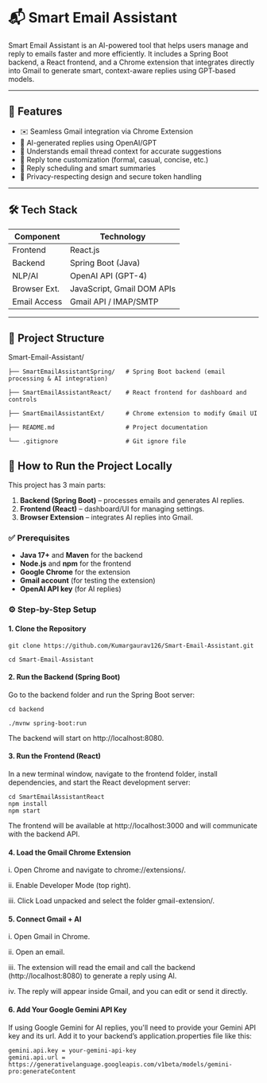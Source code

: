 # 📬 Smart Email Assistant

Smart Email Assistant is an AI-powered tool that helps users manage and reply to emails faster and more efficiently. It includes a Spring Boot backend, a React frontend, and a Chrome extension that integrates directly into Gmail to generate smart, context-aware replies using GPT-based models.

---

## 🚀 Features

- ✉️ Seamless Gmail integration via Chrome Extension
- 🤖 AI-generated replies using OpenAI/GPT
- 🧠 Understands email thread context for accurate suggestions
- 🎯 Reply tone customization (formal, casual, concise, etc.)
- 📅 Reply scheduling and smart summaries
- 🔐 Privacy-respecting design and secure token handling

---

## 🛠️ Tech Stack

| Component     | Technology                   |
|---------------|------------------------------|
| Frontend      | React.js                     |
| Backend       | Spring Boot (Java)           |
| NLP/AI        | OpenAI API (GPT-4)           |
| Browser Ext.  | JavaScript, Gmail DOM APIs   |
| Email Access  | Gmail API / IMAP/SMTP        |


---

## 📂 Project Structure
Smart-Email-Assistant/

    ├── SmartEmailAssistantSpring/   # Spring Boot backend (email processing & AI integration)
    
    ├── SmartEmailAssistantReact/    # React frontend for dashboard and controls
    
    ├── SmartEmailAssistantExt/      # Chrome extension to modify Gmail UI
    
    ├── README.md                    # Project documentation
    
    └── .gitignore                   # Git ignore file



## 🧪 How to Run the Project Locally

This project has 3 main parts:
1. **Backend (Spring Boot)** – processes emails and generates AI replies.
2. **Frontend (React)** – dashboard/UI for managing settings.
3. **Browser Extension** – integrates AI replies into Gmail.



### ✅ Prerequisites

- **Java 17+** and **Maven** for the backend
- **Node.js** and **npm** for the frontend
- **Google Chrome** for the extension
- **Gmail account** (for testing the extension)
- **OpenAI API key** (for AI replies)



### ⚙️ Step-by-Step Setup

#### 1. Clone the Repository
    git clone https://github.com/Kumargaurav126/Smart-Email-Assistant.git
    
    cd Smart-Email-Assistant



#### 2. Run the Backend (Spring Boot)
Go to the backend folder and run the Spring Boot server:

    cd backend
    
    ./mvnw spring-boot:run
    
  The backend will start on http://localhost:8080.



#### 3. Run the Frontend (React)
In a new terminal window, navigate to the frontend folder, install dependencies, and start the React development server:

    cd SmartEmailAssistantReact
    npm install
    npm start

The frontend will be available at http://localhost:3000 and will communicate with the backend API.



#### 4. Load the Gmail Chrome Extension
i. Open Chrome and navigate to chrome://extensions/.

ii. Enable Developer Mode (top right).

iii. Click Load unpacked and select the folder gmail-extension/.



#### 5. Connect Gmail + AI
i. Open Gmail in Chrome.

ii. Open an email.

iii. The extension will read the email and call the backend (http://localhost:8080) to generate a reply using AI.

iv. The reply will appear inside Gmail, and you can edit or send it directly.



#### 6. Add Your Google Gemini API Key
If using Google Gemini for AI replies, you'll need to provide your Gemini API key and its url. Add it to your backend’s application.properties file like this:

    gemini.api.key = your-gemini-api-key
    gemini.api.url = https://generativelanguage.googleapis.com/v1beta/models/gemini-pro:generateContent
